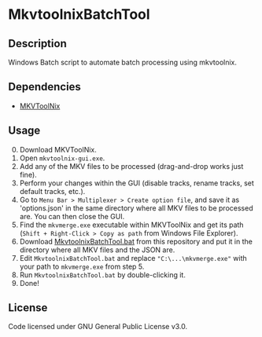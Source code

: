# MkvtoolnixBatchTool

## Description
Windows Batch script to automate batch processing using mkvtoolnix.

## Dependencies
- [MKVToolNix](https://www.fosshub.com/MKVToolNix.html)

## Usage
0. Download MKVToolNix.
1. Open `mkvtoolnix-gui.exe`.
2. Add any of the MKV files to be processed (drag-and-drop works just fine).
3. Perform your changes within the GUI (disable tracks, rename tracks, set default tracks, etc.).
4. Go to `Menu Bar > Multiplexer > Create option file`, and save it as 'options.json' in the same directory where all MKV files to be processed are. You can then close the GUI.
5. Find the `mkvmerge.exe` executable within MKVToolNix and get its path (`Shift + Right-Click > Copy as path` from Windows File Explorer).
6. Download [MkvtoolnixBatchTool.bat](https://raw.githubusercontent.com/TheIceCreamTroll/mkvtoolnix-batch/master/MkvtoolnixBatchTool.bat) from this repository and put it in the directory where all MKV files and the JSON are.
7. Edit `MkvtoolnixBatchTool.bat` and replace `"C:\...\mkvmerge.exe"` with your path to `mkvmerge.exe` from step 5.
8. Run `MkvtoolnixBatchTool.bat` by double-clicking it.
9. Done!

## License
Code licensed under GNU General Public License v3.0.
